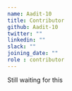 ```yaml
---
name: Aadit-10
title: Contributor
github: Aadit-10
twitter: ""
linkedin: ""
slack: ""
joining_date: ""
role : contributor
---
```


Still waiting for this
